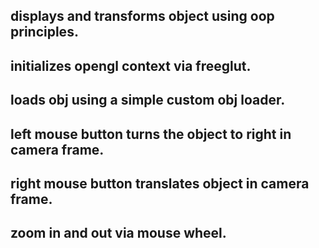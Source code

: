 
## displays and transforms object using oop principles. 

## initializes opengl context via freeglut. 

## loads obj using a simple custom obj loader.

## left mouse button turns the object to right in camera frame. 

## right mouse button translates object in camera frame.

## zoom in and out via mouse wheel.



